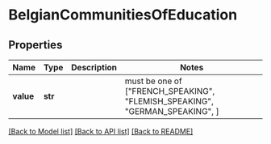 # BelgianCommunitiesOfEducation


## Properties
Name | Type | Description | Notes
------------ | ------------- | ------------- | -------------
**value** | **str** |  |  must be one of ["FRENCH_SPEAKING", "FLEMISH_SPEAKING", "GERMAN_SPEAKING", ]

[[Back to Model list]](../README.md#documentation-for-models) [[Back to API list]](../README.md#documentation-for-api-endpoints) [[Back to README]](../README.md)


